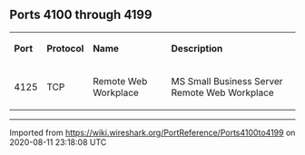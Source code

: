 ## Ports 4100 through 4199

<div>

<table>
<tbody>
<tr class="odd">
<td><p><strong>Port</strong></p></td>
<td><p><strong>Protocol</strong></p></td>
<td><p><strong>Name</strong></p></td>
<td><p><strong>Description</strong></p></td>
</tr>
<tr class="even">
<td><p><span id="A4125" class="anchor"></span> 4125</p></td>
<td><p>TCP</p></td>
<td><p>Remote Web Workplace</p></td>
<td><p>MS Small Business Server Remote Web Workplace</p></td>
</tr>
</tbody>
</table>

</div>

---

Imported from https://wiki.wireshark.org/PortReference/Ports4100to4199 on 2020-08-11 23:18:08 UTC

